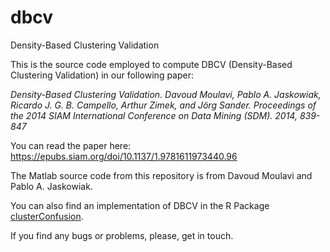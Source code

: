 # dbcv
Density-Based Clustering Validation

This is the source code employed to compute DBCV (Density-Based Clustering Validation) in our following paper:

*Density-Based Clustering Validation. Davoud Moulavi, Pablo A. Jaskowiak, Ricardo J. G. B. Campello, Arthur Zimek, and Jörg Sander. Proceedings of the 2014 SIAM International Conference on Data Mining (SDM). 2014, 839-847*

You can read the paper here: https://epubs.siam.org/doi/10.1137/1.9781611973440.96

The Matlab source code from this repository is from Davoud Moulavi and Pablo A. Jaskowiak.

You can also find an implementation of DBCV in the R Package [clusterConfusion](https://github.com/pajaskowiak/clusterConfusion).

If you find any bugs or problems, please, get in touch.
